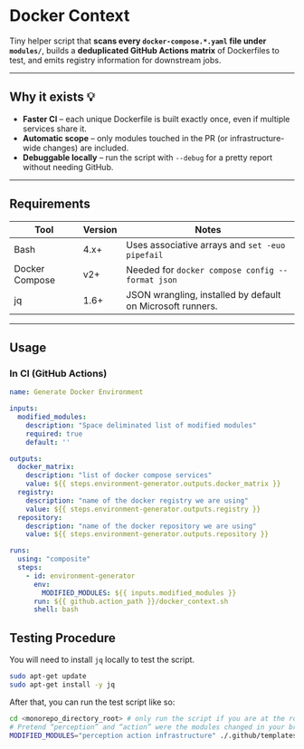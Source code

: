 # Docker Context

Tiny helper script that **scans every `docker-compose.*.yaml` file under
`modules/`**, builds a **deduplicated GitHub Actions matrix** of Dockerfiles to
test, and emits registry information for downstream jobs.

---

## Why it exists 💡
* **Faster CI** – each unique Dockerfile is built exactly once, even if multiple
  services share it.
* **Automatic scope** – only modules touched in the PR (or infrastructure-wide
  changes) are included.
* **Debuggable locally** – run the script with `--debug` for a pretty report
  without needing GitHub.

---

## Requirements
| Tool | Version | Notes |
|------|---------|-------|
| Bash | 4.x+ | Uses associative arrays and `set -euo pipefail` |
| Docker Compose | v2+ | Needed for `docker compose config --format json` |
| jq   | 1.6+ | JSON wrangling, installed by default on Microsoft runners. |

---

## Usage

### In CI (GitHub Actions)

```yaml
name: Generate Docker Environment

inputs:
  modified_modules:
    description: "Space deliminated list of modified modules"
    required: true
    default: ''

outputs:
  docker_matrix:
    description: "list of docker compose services"
    value: ${{ steps.environment-generator.outputs.docker_matrix }}
  registry:
    description: "name of the docker registry we are using"
    value: ${{ steps.environment-generator.outputs.registry }}
  repository:
    description: "name of the docker repository we are using"
    value: ${{ steps.environment-generator.outputs.repository }}

runs:
  using: "composite"
  steps:
    - id: environment-generator
      env:
        MODIFIED_MODULES: ${{ inputs.modified_modules }}
      run: ${{ github.action_path }}/docker_context.sh
      shell: bash
```

## Testing Procedure

You will need to install `jq` locally to test the script.

```bash
sudo apt-get update
sudo apt-get install -y jq
```

After that, you can run the test script like so:

```bash
cd <monorepo_directory_root> # only run the script if you are at the root of the monorepo
# Pretend “perception” and “action” were the modules changed in your branch
MODIFIED_MODULES="perception action infrastructure" ./.github/templates/docker_context/docker_context.sh --debug
```
